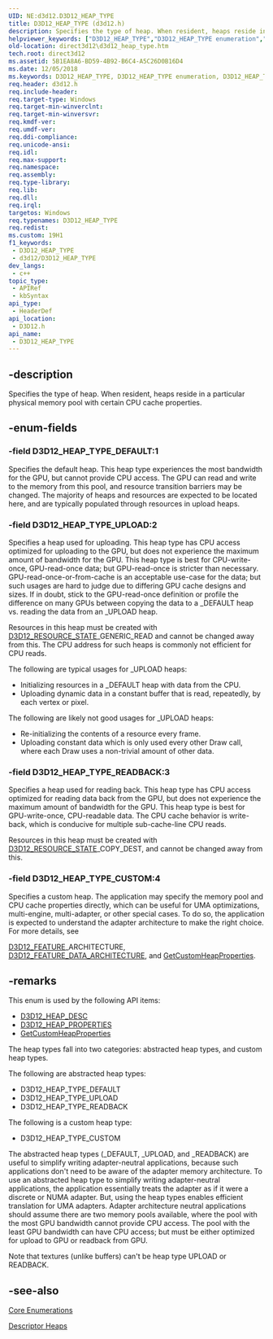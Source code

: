 ```yaml
---
UID: NE:d3d12.D3D12_HEAP_TYPE
title: D3D12_HEAP_TYPE (d3d12.h)
description: Specifies the type of heap. When resident, heaps reside in a particular physical memory pool with certain CPU cache properties.
helpviewer_keywords: ["D3D12_HEAP_TYPE","D3D12_HEAP_TYPE enumeration","D3D12_HEAP_TYPE_CUSTOM","D3D12_HEAP_TYPE_DEFAULT","D3D12_HEAP_TYPE_READBACK","D3D12_HEAP_TYPE_UPLOAD","d3d12/D3D12_HEAP_TYPE","d3d12/D3D12_HEAP_TYPE_CUSTOM","d3d12/D3D12_HEAP_TYPE_DEFAULT","d3d12/D3D12_HEAP_TYPE_READBACK","d3d12/D3D12_HEAP_TYPE_UPLOAD","direct3d12.d3d12_heap_type"]
old-location: direct3d12\d3d12_heap_type.htm
tech.root: direct3d12
ms.assetid: 5B1EA8A6-BD59-4B92-B6C4-A5C26D0B16D4
ms.date: 12/05/2018
ms.keywords: D3D12_HEAP_TYPE, D3D12_HEAP_TYPE enumeration, D3D12_HEAP_TYPE_CUSTOM, D3D12_HEAP_TYPE_DEFAULT, D3D12_HEAP_TYPE_READBACK, D3D12_HEAP_TYPE_UPLOAD, d3d12/D3D12_HEAP_TYPE, d3d12/D3D12_HEAP_TYPE_CUSTOM, d3d12/D3D12_HEAP_TYPE_DEFAULT, d3d12/D3D12_HEAP_TYPE_READBACK, d3d12/D3D12_HEAP_TYPE_UPLOAD, direct3d12.d3d12_heap_type
req.header: d3d12.h
req.include-header:
req.target-type: Windows
req.target-min-winverclnt:
req.target-min-winversvr:
req.kmdf-ver:
req.umdf-ver:
req.ddi-compliance:
req.unicode-ansi:
req.idl:
req.max-support:
req.namespace:
req.assembly:
req.type-library:
req.lib:
req.dll:
req.irql:
targetos: Windows
req.typenames: D3D12_HEAP_TYPE
req.redist:
ms.custom: 19H1
f1_keywords:
 - D3D12_HEAP_TYPE
 - d3d12/D3D12_HEAP_TYPE
dev_langs:
 - c++
topic_type:
 - APIRef
 - kbSyntax
api_type:
 - HeaderDef
api_location:
 - D3D12.h
api_name:
 - D3D12_HEAP_TYPE
---
```


## -description

Specifies the type of heap. When resident, heaps reside in a particular physical memory pool with certain CPU cache properties.

## -enum-fields

### -field D3D12_HEAP_TYPE_DEFAULT:1

Specifies the default heap. This heap type experiences the most bandwidth for the GPU, but cannot provide CPU access. The GPU can read and write to the memory from this pool, and resource transition barriers may be changed. The majority of heaps and resources are expected to be located here, and are typically populated through resources in upload heaps.

### -field D3D12_HEAP_TYPE_UPLOAD:2

Specifies a heap used for uploading. This heap type has CPU access optimized for uploading to the GPU, but does not experience the maximum amount of bandwidth for the GPU. This heap type is best for CPU-write-once, GPU-read-once data; but GPU-read-once is stricter than necessary. GPU-read-once-or-from-cache is an acceptable use-case for the data; but such usages are hard to judge due to differing GPU cache designs and sizes. If in doubt, stick to the GPU-read-once definition or profile the difference on many GPUs between copying the data to a _DEFAULT heap vs. reading the data from an _UPLOAD heap.

Resources in this heap must be created with <a href="/windows/win32/api/d3d12/ne-d3d12-d3d12_resource_states">D3D12_RESOURCE_STATE</a>_GENERIC_READ and cannot be changed away from this. The CPU address for such heaps is commonly not efficient for CPU reads.

The following are typical usages for _UPLOAD heaps:
<ul>
<li>Initializing resources in a _DEFAULT heap with data from the CPU.</li>
<li>Uploading dynamic data in a constant buffer that is read, repeatedly, by each vertex or pixel.</li>
</ul>

The following are likely not good usages for _UPLOAD heaps:
<ul>
<li>Re-initializing the contents of a resource every frame.</li>
<li>Uploading constant data which is only used every other Draw call, where each Draw uses a non-trivial amount of other data.</li>
</ul>

### -field D3D12_HEAP_TYPE_READBACK:3

Specifies a heap used for reading back. This heap type has CPU access optimized for reading data back from the GPU, but does not experience the maximum amount of bandwidth for the GPU. This heap type is best for GPU-write-once, CPU-readable data. The CPU cache behavior is write-back, which is conducive for multiple sub-cache-line CPU reads.

Resources in this heap must be created with <a href="/windows/win32/api/d3d12/ne-d3d12-d3d12_resource_states">D3D12_RESOURCE_STATE</a>_COPY_DEST, and cannot be changed away from this.

### -field D3D12_HEAP_TYPE_CUSTOM:4

Specifies a custom heap. The application may specify the memory pool and CPU cache properties directly, which can be useful for UMA optimizations, multi-engine, multi-adapter, or other special cases. To do so, the application is expected to understand the adapter architecture to make the right choice. For more details, see

<a href="/windows/win32/api/d3d12/ne-d3d12-d3d12_feature">D3D12_FEATURE</a>_ARCHITECTURE,
<a href="/windows/win32/api/d3d12/ns-d3d12-d3d12_feature_data_architecture">D3D12_FEATURE_DATA_ARCHITECTURE</a>, and
<a href="/windows/win32/api/d3d12/nf-d3d12-id3d12device-getcustomheapproperties">GetCustomHeapProperties</a>.

## -remarks

This enum is used by the following API items:

<ul>
<li>
<a href="/windows/win32/api/d3d12/ns-d3d12-d3d12_heap_desc">D3D12_HEAP_DESC</a>
</li>
<li>
<a href="/windows/win32/api/d3d12/ns-d3d12-d3d12_heap_properties">D3D12_HEAP_PROPERTIES</a>
</li>
<li>
<a href="/windows/win32/api/d3d12/nf-d3d12-id3d12device-getcustomheapproperties">GetCustomHeapProperties</a>
</li>
</ul>
The heap types fall into two categories: abstracted heap types, and custom heap types.

The following are abstracted heap types:

<ul>
<li>D3D12_HEAP_TYPE_DEFAULT</li>
<li>D3D12_HEAP_TYPE_UPLOAD</li>
<li>D3D12_HEAP_TYPE_READBACK</li>
</ul>
The following is a custom heap type:

<ul>
<li>D3D12_HEAP_TYPE_CUSTOM</li>
</ul>
The abstracted heap types (_DEFAULT, _UPLOAD, and _READBACK) are useful to simplify writing adapter-neutral applications, because such applications don't need to be aware of the adapter memory architecture. To use an abstracted heap type to simplify writing adapter-neutral applications, the application essentially treats the adapter as if it were a discrete or NUMA adapter. But, using the heap types enables efficient translation for UMA adapters. Adapter architecture neutral applications should assume there are two memory pools available, where the pool with the most GPU bandwidth cannot provide CPU access. The pool with the least GPU bandwidth can have CPU access; but must be either optimized for upload to GPU or readback from GPU.

Note that textures (unlike buffers) can't be heap type UPLOAD or READBACK.

## -see-also

<a href="/windows/desktop/direct3d12/direct3d-12-enumerations">Core Enumerations</a>



<a href="/windows/desktop/direct3d12/descriptor-heaps">Descriptor Heaps</a>
